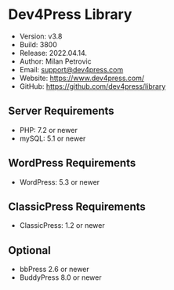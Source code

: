 # Dev4Press Library

* Version: v3.8
* Build:   3800
* Release: 2022.04.14.
* Author:  Milan Petrovic
* Email:   support@dev4press.com
* Website: https://www.dev4press.com/
* GitHub:  https://github.com/dev4press/library

## Server Requirements

* PHP: 7.2 or newer
* mySQL: 5.1 or newer

## WordPress Requirements

* WordPress: 5.3 or newer

## ClassicPress Requirements

* ClassicPress: 1.2 or newer

## Optional

* bbPress 2.6 or newer
* BuddyPress 8.0 or newer
